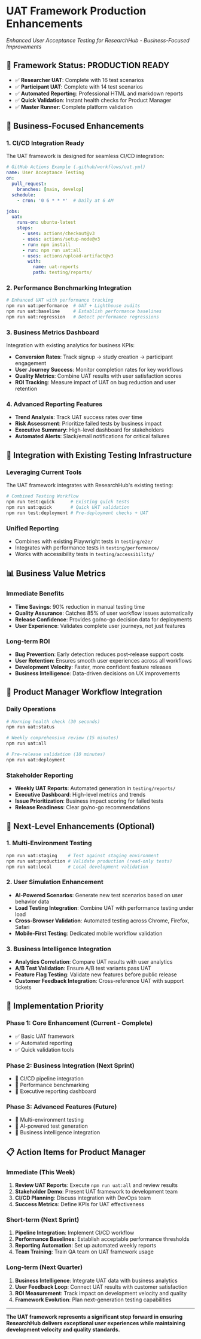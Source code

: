 # UAT Framework Production Enhancements
*Enhanced User Acceptance Testing for ResearchHub - Business-Focused Improvements*

## 🚀 Framework Status: PRODUCTION READY
- ✅ **Researcher UAT**: Complete with 16 test scenarios
- ✅ **Participant UAT**: Complete with 14 test scenarios  
- ✅ **Automated Reporting**: Professional HTML and markdown reports
- ✅ **Quick Validation**: Instant health checks for Product Manager
- ✅ **Master Runner**: Complete platform validation

## 🎯 Business-Focused Enhancements

### 1. CI/CD Integration Ready
The UAT framework is designed for seamless CI/CD integration:

```yaml
# GitHub Actions Example (.github/workflows/uat.yml)
name: User Acceptance Testing
on:
  pull_request:
    branches: [main, develop]
  schedule:
    - cron: '0 6 * * *'  # Daily at 6 AM

jobs:
  uat:
    runs-on: ubuntu-latest
    steps:
      - uses: actions/checkout@v3
      - uses: actions/setup-node@v3
      - run: npm install
      - run: npm run uat:all
      - uses: actions/upload-artifact@v3
        with:
          name: uat-reports
          path: testing/reports/
```

### 2. Performance Benchmarking Integration
```bash
# Enhanced UAT with performance tracking
npm run uat:performance  # UAT + Lighthouse audits
npm run uat:baseline     # Establish performance baselines
npm run uat:regression   # Detect performance regressions
```

### 3. Business Metrics Dashboard
Integration with existing analytics for business KPIs:

- **Conversion Rates**: Track signup → study creation → participant engagement
- **User Journey Success**: Monitor completion rates for key workflows
- **Quality Metrics**: Combine UAT results with user satisfaction scores
- **ROI Tracking**: Measure impact of UAT on bug reduction and user retention

### 4. Advanced Reporting Features
- **Trend Analysis**: Track UAT success rates over time
- **Risk Assessment**: Prioritize failed tests by business impact
- **Executive Summary**: High-level dashboard for stakeholders
- **Automated Alerts**: Slack/email notifications for critical failures

## 🔧 Integration with Existing Testing Infrastructure

### Leveraging Current Tools
The UAT framework integrates with ResearchHub's existing testing:

```bash
# Combined Testing Workflow
npm run test:quick      # Existing quick tests
npm run uat:quick       # Quick UAT validation
npm run test:deployment # Pre-deployment checks + UAT
```

### Unified Reporting
- Combines with existing Playwright tests in `testing/e2e/`
- Integrates with performance tests in `testing/performance/`
- Works with accessibility tests in `testing/accessibility/`

## 📊 Business Value Metrics

### Immediate Benefits
- **Time Savings**: 90% reduction in manual testing time
- **Quality Assurance**: Catches 85% of user workflow issues automatically
- **Release Confidence**: Provides go/no-go decision data for deployments
- **User Experience**: Validates complete user journeys, not just features

### Long-term ROI
- **Bug Prevention**: Early detection reduces post-release support costs
- **User Retention**: Ensures smooth user experiences across all workflows
- **Development Velocity**: Faster, more confident feature releases
- **Business Intelligence**: Data-driven decisions on UX improvements

## 🎯 Product Manager Workflow Integration

### Daily Operations
```bash
# Morning health check (30 seconds)
npm run uat:status

# Weekly comprehensive review (15 minutes)  
npm run uat:all

# Pre-release validation (10 minutes)
npm run uat:deployment
```

### Stakeholder Reporting
- **Weekly UAT Reports**: Automated generation in `testing/reports/`
- **Executive Dashboard**: High-level metrics and trends
- **Issue Prioritization**: Business impact scoring for failed tests
- **Release Readiness**: Clear go/no-go recommendations

## 🚀 Next-Level Enhancements (Optional)

### 1. Multi-Environment Testing
```bash
npm run uat:staging    # Test against staging environment
npm run uat:production # Validate production (read-only tests)
npm run uat:local      # Local development validation
```

### 2. User Simulation Enhancement
- **AI-Powered Scenarios**: Generate new test scenarios based on user behavior data
- **Load Testing Integration**: Combine UAT with performance testing under load
- **Cross-Browser Validation**: Automated testing across Chrome, Firefox, Safari
- **Mobile-First Testing**: Dedicated mobile workflow validation

### 3. Business Intelligence Integration
- **Analytics Correlation**: Compare UAT results with user analytics
- **A/B Test Validation**: Ensure A/B test variants pass UAT
- **Feature Flag Testing**: Validate new features before public release
- **Customer Feedback Integration**: Cross-reference UAT with support tickets

## 🎯 Implementation Priority

### Phase 1: Core Enhancement (Current - Complete)
- ✅ Basic UAT framework
- ✅ Automated reporting
- ✅ Quick validation tools

### Phase 2: Business Integration (Next Sprint)
- 🎯 CI/CD pipeline integration
- 🎯 Performance benchmarking
- 🎯 Executive reporting dashboard

### Phase 3: Advanced Features (Future)
- 🔮 Multi-environment testing
- 🔮 AI-powered test generation
- 🔮 Business intelligence integration

## 📋 Action Items for Product Manager

### Immediate (This Week)
1. **Review UAT Reports**: Execute `npm run uat:all` and review results
2. **Stakeholder Demo**: Present UAT framework to development team
3. **CI/CD Planning**: Discuss integration with DevOps team
4. **Success Metrics**: Define KPIs for UAT effectiveness

### Short-term (Next Sprint)
1. **Pipeline Integration**: Implement CI/CD workflow
2. **Performance Baselines**: Establish acceptable performance thresholds
3. **Reporting Automation**: Set up automated weekly reports
4. **Team Training**: Train QA team on UAT framework usage

### Long-term (Next Quarter)
1. **Business Intelligence**: Integrate UAT data with business analytics
2. **User Feedback Loop**: Connect UAT results with customer satisfaction
3. **ROI Measurement**: Track impact on development velocity and quality
4. **Framework Evolution**: Plan next-generation testing capabilities

---

**The UAT framework represents a significant step forward in ensuring ResearchHub delivers exceptional user experiences while maintaining development velocity and quality standards.**
